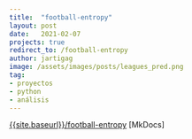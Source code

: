 ```yaml
---
title:  "football-entropy"
layout: post
date:   2021-02-07
projects: true
redirect_to: /football-entropy
author: jartigag
image: /assets/images/posts/leagues_pred.png
tag:
- proyectos
- python
- análisis
---
```


[{{site.baseurl}}/football-entropy]({{site.baseurl}}/football-entropy) [MkDocs]
